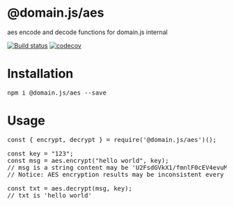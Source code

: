 # @domain.js/aes
aes encode and decode functions for domain.js internal

[![Build status](https://travis-ci.com/domain.js/aes.svg?branch=master)](https://travis-ci.org/domain.js/aes)
[![codecov](https://codecov.io/gh/domain.js/aes/branch/master/graph/badge.svg)](https://codecov.io/gh/domain.js/aes)

# Installation
<pre>npm i @domain.js/aes --save</pre>

# Usage
<pre>
const { encrypt, decrypt } = require('@domain.js/aes')();

const key = "123";
const msg = aes.encrypt("hello world", key);
// msg is a string content may be 'U2FsdGVkX1/fmnlF0cEV4evuMptXZ/1bZMcq3lp0l7A='
// Notice: AES encryption results may be inconsistent every time

const txt = aes.decrypt(msg, key);
// txt is 'hello world'
</pre>
